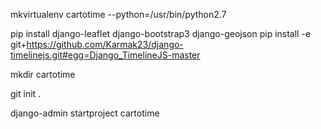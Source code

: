 
mkvirtualenv cartotime --python=/usr/bin/python2.7

pip install django-leaflet django-bootstrap3 django-geojson
pip install -e git+https://github.com/Karmak23/django-timelinejs.git#egg=Django_TimelineJS-master

mkdir cartotime

git init .

django-admin startproject cartotime
